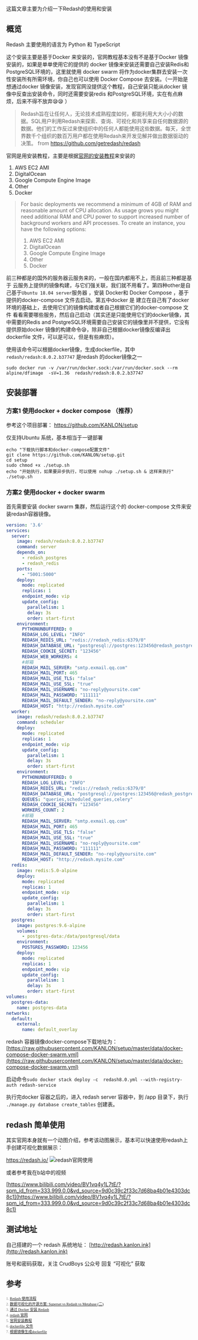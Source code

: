 
这篇文章主要为介绍一下Redash的使用和安装


## 概览

Redash 主要使用的语言为 Python 和 TypeScript

这个安装主要是基于Docker 来安装的，官网教程基本没有不是基于Docker 镜像安装的，如果是单单使用它的提供的 docker 镜像来安装还需要自己安装Redis和PostgreSQL环境的，这里就使用 docker swarm 将作为docker集群去安装一次性安装所有所需环境，你自己也可以使用 Docker Compose 去安装。（一开始是想通过docker 镜像安装，发现官网没提供这个教程，自己安装只能从docker 镜像中反查出安装命令，同时还需要安装redis 和PostgreSQL环境，实在有点麻烦，后来不得不放弃😪😪 ）

>Redash旨在让任何人，无论技术成熟程度如何，都能利用大大小小的数据。SQL用户利用Redash来探索、查询、可视化和共享来自任何数据源的数据。他们的工作反过来使组织中的任何人都能使用这些数据。每天，全世界数千个组织的数百万用户都在使用Redash来开发见解并做出数据驱动的决策。
>from https://github.com/getredash/redash

官网是用安装教程，主要是根据[官网的安装教程](https://redash.io/help/open-source/setup#docker)来安装的
1. AWS EC2 AMI  
2. DigitalOcean
3. Google Compute Engine Image
4. Other
5. Docker

>For basic deployments we recommend a minimum of 4GB of RAM and reasonable amount of CPU allocation. As usage grows you might need additional RAM and CPU power to support increased number of background workers and API processes.
>To create an instance, you have the following options:
>1. AWS EC2 AMI
>2. DigitalOcean
>3. Google Compute Engine Image
>4. Other
>5. Docker


前三种都是的国外的服务器云服务来的，一般在国内都用不上，而且前三种都是基于 云服务上提供的镜像构建，与它们强关联，我们就不用看了。第四种other是自己基于`Ubuntu 18.04 server`服务器 ，安装 Docker和 Docker Compose ，基于 提供的docker-compose 文件去启动。第五中docker 是 建立在自己有了docker 环境的基础上，去使用它们的镜像构建或者自己根据它们的docker-compose 文件 看看需要哪些服务，然后自己启动（其实还是只能使用它们的docker镜像，其中需要的Redis and PostgreSQL环境需要自己安装它的镜像里并不提供，它没有提供原始docker 镜像的构建命令😪，除非自己根据docker镜像反编译出dockerfile 文件，可以是可以，但是有些麻烦）。

使用该命令可以根据docker镜像，生成dockerfile，其中 `redash/redash:8.0.2.b37747` 是redash 的docker镜像之一
```shell
sudo docker run -v /var/run/docker.sock:/var/run/docker.sock --rm alpine/dfimage  -sV=1.36  redash/redash:8.0.2.b37747
```

## 安装部署


### 方案1 使用docker + docker compose （推荐）
参考这个项目部署： https://github.com/KANLON/setup

仅支持Ubuntu 系统，基本相当于一键部署
```shell
echo "下载执行脚本和docker-compose配置文件"
git clone https://github.com/KANLON/setup.git 
cd setup
sudo chmod +x ./setup.sh
echo "开始执行，如果要异步执行，可以使用 nohup ./setup.sh & 这样来执行"
./setup.sh
```

### 方案2 使用docker + docker swarm

首先需要安装 docker swarm 集群，然后运行这个的 docker-compose 文件来安装redash容器镜像。
```yml
version: '3.6'
services:
  server:
    image: redash/redash:8.0.2.b37747
    command: server
    depends_on:
      - redash_postgres
      - redash_redis
    ports:
      - "5001:5000"
    deploy:
      mode: replicated
      replicas: 1
      endpoint_mode: vip
      update_config:
        parallelism: 1
        delay: 3s
        order: start-first
    environment:
      PYTHONUNBUFFERED: 0
      REDASH_LOG_LEVEL: "INFO"
      REDASH_REDIS_URL: "redis://redash_redis:6379/0"
      REDASH_DATABASE_URL: "postgresql://postgres:123456@redash_postgres/postgres"
      REDASH_COOKIE_SECRET: "123456"
      REDASH_WEB_WORKERS: 4
      #邮箱 
      REDASH_MAIL_SERVER: "smtp.exmail.qq.com"
      REDASH_MAIL_PORT: 465
      REDASH_MAIL_USE_TLS: "false"
      REDASH_MAIL_USE_SSL: "true"
      REDASH_MAIL_USERNAME: "no-reply@yoursite.com"
      REDASH_MAIL_PASSWORD: "111111"
      REDASH_MAIL_DEFAULT_SENDER: "no-reply@yoursite.com"
      REDASH_HOST: "http://redash.mysite.com"
  worker:
    image: redash/redash:8.0.2.b37747
    command: scheduler
    deploy:
      mode: replicated
      replicas: 1
      endpoint_mode: vip
      update_config:
        parallelism: 1
        delay: 3s
        order: start-first
    environment:
      PYTHONUNBUFFERED: 0
      REDASH_LOG_LEVEL: "INFO"
      REDASH_REDIS_URL: "redis://redash_redis:6379/0"
      REDASH_DATABASE_URL: "postgresql://postgres:123456@redash_postgres/postgres"
      QUEUES: "queries,scheduled_queries,celery"
      REDASH_COOKIE_SECRET: "123456"
      WORKERS_COUNT: 2
      #邮箱 
      REDASH_MAIL_SERVER: "smtp.exmail.qq.com"
      REDASH_MAIL_PORT: 465
      REDASH_MAIL_USE_TLS: "false"
      REDASH_MAIL_USE_SSL: "true"
      REDASH_MAIL_USERNAME: "no-reply@yoursite.com"
      REDASH_MAIL_PASSWORD: "111111"
      REDASH_MAIL_DEFAULT_SENDER: "no-reply@yoursite.com"
      REDASH_HOST: "http://redash.mysite.com"
  redis:
    image: redis:5.0-alpine
    deploy:
      mode: replicated
      replicas: 1
      endpoint_mode: vip
      update_config:
        parallelism: 1
        delay: 3s
        order: start-first
  postgres:
    image: postgres:9.6-alpine
    volumes:
      - postgres-data:/data/postgresql/data
    environment:
      POSTGRES_PASSWORD: 123456
    deploy:
      mode: replicated
      replicas: 1
      endpoint_mode: vip
      update_config:
        parallelism: 1
        delay: 3s
        order: start-first
volumes:
  postgres-data:
    name: postgres-data
networks:
  default:
    external:
      name: default_overlay
```

redash 容器镜像docker-compose下载地址为： [https://raw.githubusercontent.com/KANLON/setup/master/data/docker-compose-docker-swarm.yml](https://raw.githubusercontent.com/KANLON/setup/master/data/docker-compose-docker-swarm.yml)

启动命令`sudo docker stack deploy -c  redash8.0.yml --with-registry-auth redash-service`

执行完docker 容器之后的，进入 redash server 容器中，到 /app 目录下，执行` ./manage.py database create_tables` 创建表。



## redash 简单使用
其实官网本身就有一个动图介绍，参考该动图展示，基本可以快速使用redash上手创建可视化数据展示：

https://redash.io/
![redash官网使用](https://img-blog.csdnimg.cn/6e4e641885004a98a098226394395c5a.png)

或者参考我在b站中的视频

[https://www.bilibili.com/video/BV1vq4y1L7tE/?spm_id_from=333.999.0.0&vd_source=9d0c39c2f33c7d68ba4b01e4303dc8c1](https://www.bilibili.com/video/BV1vq4y1L7tE/?spm_id_from=333.999.0.0&vd_source=9d0c39c2f33c7d68ba4b01e4303dc8c1)


## 测试地址
自己搭建的一个 redash 系统地址： [http://redash.kanlon.ink](http://redash.kanlon.ink)

账号和密码获取，关注 CrudBoys 公众号 回复 “可视化”  获取

## 参考
<font color="gray" face="宋体" size=1>1. [Redash 使用流程](https://jerrytechblog.com/2020/07/31/redash-%E4%BD%BF%E7%94%A8%E6%95%99%E7%A8%8B/)</font><br/>
<font color="gray" face="宋体" size=1>2. [数据可视化的开源方案: Superset vs Redash vs Metabase (二)](https://cloud.tencent.com/developer/article/1464171)</font><br/>
<font color="gray" face="宋体" size=1>3. [通过 Docker 安装 Redash](https://www.isky.wang/notes/docker-swarm-install-redash/)</font><br/>
<font color="gray" face="宋体" size=1>4.  [redash 官网](https://redash.io/)</font><br/>
<font color="gray" face="宋体" size=1>5. [官网安装教程](https://redash.io/help/open-source/setup)</font><br/>
<font color="gray" face="宋体" size=1>6. [dockerfile 文件](https://raw.githubusercontent.com/getredash/redash/07f047c36b681eed559bbc45c9ad4dd77081c2e3/Dockerfile)</font><br/>
<font color="gray" face="宋体" size=1>7. [根据镜像生成dockerfile](https://hub.docker.com/r/alpine/dfimage)</font><br/>